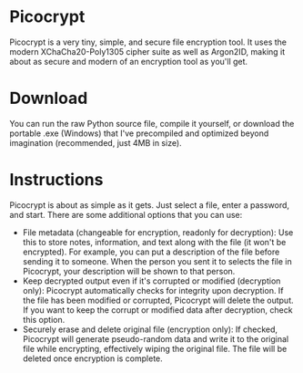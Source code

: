 # Picocrypt
Picocrypt is a very tiny, simple, and secure file encryption tool. It uses the modern XChaCha20-Poly1305 cipher suite as well as Argon2ID, making it about as secure and modern of an encryption tool as you'll get. 

# Download
You can run the raw Python source file, compile it yourself, or download the portable .exe (Windows) that I've precompiled and optimized beyond imagination (recommended, just 4MB in size).

# Instructions
Picocrypt is about as simple as it gets. Just select a file, enter a password, and start. There are some additional options that you can use:

<ul>
	<li>File metadata (changeable for encryption, readonly for decryption): Use this to store notes, information, and text along with the file (it won't be encrypted). For example, you can put a description of the file before sending it to someone. When the person you sent it to selects the file in Picocrypt, your description will be shown to that person.</li>
	<li>Keep decrypted output even if it's corrupted or modified (decryption only): Picocrypt automatically checks for integrity upon decryption. If the file has been modified or corrupted, Picocrypt will delete the output. If you want to keep the corrupt or modified data after decryption, check this option.</li>
	<li>Securely erase and delete original file (encryption only): If checked, Picocrypt will generate pseudo-random data and write it to the original file while encrypting, effectively wiping the original file. The file will be deleted once encryption is complete.</li>
</ul>
